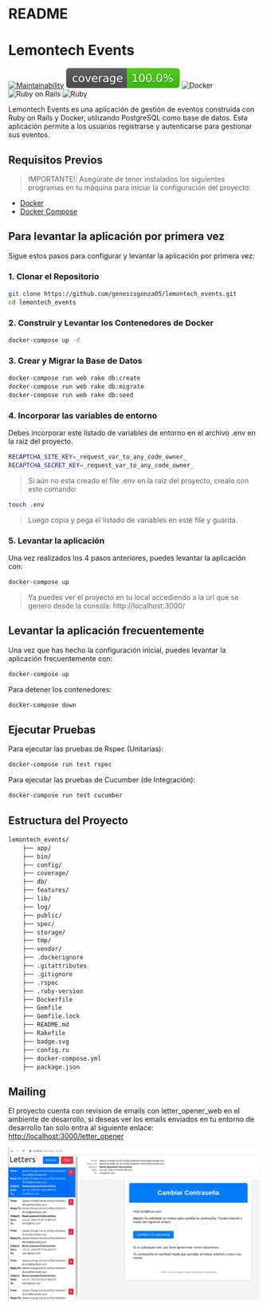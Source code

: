 # README

# Lemontech Events
[![Maintainability](https://api.codeclimate.com/v1/badges/7453c6a8f222864d2d23/maintainability)](https://codeclimate.com/github/genesisgonza05/lemontech_events/maintainability)
[![Coverage Status](badge.svg)](https://github.com/genesisgonza05/lemontech_events)
![Docker](https://img.shields.io/badge/docker-ready-blue.svg)
![Ruby on Rails](https://img.shields.io/badge/Rails-7.1.3.3-orange.svg)
![Ruby](https://img.shields.io/badge/Ruby-3.3.1-red)

Lemontech Events es una aplicación de gestión de eventos construida con Ruby on Rails y Docker, utilizando PostgreSQL como base de datos. Esta aplicación permite a los usuarios registrarse y autenticarse para gestionar sus eventos.

## Requisitos Previos

> IMPORTANTE!: Asegúrate de tener instalados los siguientes programas en tu máquina para iniciar la configuración del proyecto:

- [Docker](https://www.docker.com/products/docker-desktop)
- [Docker Compose](https://docs.docker.com/compose/install/)

## Para levantar la aplicación por primera vez

Sigue estos pasos para configurar y levantar la aplicación por primera vez:

### 1. Clonar el Repositorio

```sh
git clone https://github.com/genesisgonza05/lemontech_events.git
cd lemontech_events
```

### 2. Construir y Levantar los Contenedores de Docker
```sh
docker-compose up -d
```

### 3. Crear y Migrar la Base de Datos
```sh
docker-compose run web rake db:create
docker-compose run web rake db:migrate
docker-compose run web rake db:seed
```

### 4. Incorporar las variables de entorno

Debes incorporar este listado de variables de entorno en el archivo .env en la raiz del proyecto.

```sh
RECAPTCHA_SITE_KEY=_request_var_to_any_code_owner_
RECAPTCHA_SECRET_KEY=_request_var_to_any_code_owner_
```

> Si aún no esta creado el file .env en la raíz del proyecto, crealo con este comando:
```sh
touch .env
```
> Luego copia y pega el listado de variables en este file y guarda.


### 5. Levantar la aplicación

Una vez realizados los 4 pasos anteriores, puedes levantar la aplicación con:

```sh
docker-compose up
```

> Ya puedes ver el proyecto en tu local accediendo a la url que se genero desde la consola: http://localhost:3000/


## Levantar la aplicación frecuentemente

Una vez que has hecho la configuración inicial, puedes levantar la aplicación frecuentemente con:

```sh
docker-compose up
```

Para detener los contenedores:
```sh
docker-compose down
```

## Ejecutar Pruebas

Para ejecutar las pruebas de Rspec (Unitarias):
```sh
docker-compose run test rspec
```

Para ejecutar las pruebas de Cucumber (de Integración):
```sh
docker-compose run test cucumber
```

## Estructura del Proyecto

```sh
lemontech_events/
	├── app/
	├── bin/
	├── config/
	├── coverage/
	├── db/
	├── features/
	├── lib/
	├── log/
	├── public/
	├── spec/
	├── storage/
	├── tmp/
	├── vendor/
	├── .dockerignore
	├── .gitattributes
	├── .gitignore
	├── .rspec
	├── .ruby-version
	├── Dockerfile
	├── Gemfile
	├── Gemfile.lock
	├── README.md
	├── Rakefile
	├── badge.svg
	├── config.ru
	├── docker-compose.yml
	├── package.json

```

## Mailing

El proyecto cuenta con revision de emails con letter_opener_web en el ambiente de desarrollo, si deseas ver los emails enviados en tu entorno de desarrollo tan solo entra al siguiente enlace:
[http://localhost:3000/letter_opener](http://localhost:3000/letter_opener)

![Gestor de emails de la aplicación](public/emails-manager.png)
